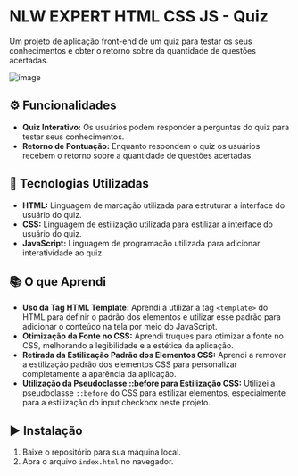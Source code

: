# NLW EXPERT HTML CSS JS - Quiz

Um projeto de aplicação front-end de um quiz para testar os seus conhecimentos e obter o retorno sobre da quantidade de questões acertadas.

![image](https://github.com/gsohz/nlw-expert-html-css-js/assets/98726404/62e3487f-fcfd-48a9-8be8-e5a435c08cf6)


## ⚙️ Funcionalidades

- **Quiz Interativo:** Os usuários podem responder a perguntas do quiz para testar seus conhecimentos.
- **Retorno de Pontuação:** Enquanto respondem o quiz os usuários recebem o retorno sobre a quantidade de questões acertadas.

## 🧪 Tecnologias Utilizadas

- **HTML:** Linguagem de marcação utilizada para estruturar a interface do usuário do quiz.
- **CSS:** Linguagem de estilização utilizada para estilizar a interface do usuário do quiz.
- **JavaScript:** Linguagem de programação utilizada para adicionar interatividade ao quiz.

## 📚 O que Aprendi

- **Uso da Tag HTML Template:** Aprendi a utilizar a tag `<template>` do HTML para definir o padrão dos elementos e utilizar esse padrão para adicionar o conteúdo na tela por meio do JavaScript.
- **Otimização da Fonte no CSS:** Aprendi truques para otimizar a fonte no CSS, melhorando a legibilidade e a estética da aplicação.
- **Retirada da Estilização Padrão dos Elementos CSS:** Aprendi a remover a estilização padrão dos elementos CSS para personalizar completamente a aparência da aplicação.
- **Utilização da Pseudoclasse ::before para Estilização CSS:** Utilizei a pseudoclasse `::before` do CSS para estilizar elementos, especialmente para a estilização do input checkbox neste projeto.

## ▶️ Instalação
1. Baixe o repositório para sua máquina local.
2. Abra o arquivo `index.html` no navegador.


